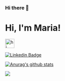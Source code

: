### Hi there 👋

# Hi, I'm Maria! 
<img alt="hi" src="https://emojis.slackmojis.com/emojis/images/1572027739/6832/blob_cheer.png?1572027739" width="30"/>


[![Linkedin Badge](https://img.shields.io/badge/-LinkedIn-blue?style=flat-square&logo=Linkedin&logoColor=white&link=https://www.linkedin.com/in/maria-victor/)](https://www.linkedin.com/in/maria-victor/)

[![Anurag's github stats](https://github-readme-stats.vercel.app/api?username=anuraghazra)](https://github.com/Maryvictor/github-readme-stats)








 
 <img src="https://img.shields.io/badge/Medium-12100E?style=for-the-badge&logo=medium&logoColor=white" />
<!--
**Maryvictor/Maryvictor** is a ✨ _special_ ✨ repository because its `README.md` (this file) appears on your GitHub profile.

Here are some ideas to get you started:

- 🔭 I’m currently working on ...
- 🌱 I’m currently learning ...
- 👯 I’m looking to collaborate on ...
- 🤔 I’m looking for help with ...
- 💬 Ask me about ...
- 📫 How to reach me: ...
- 😄 Pronouns: ...
- ⚡ Fun fact: ...
-->
